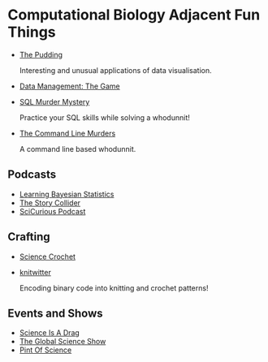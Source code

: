 # Computational Biology Adjacent Fun Things

* [The Pudding](https://pudding.cool/)

    Interesting and unusual applications of data visualisation.

* [Data Management: The Game](https://sites.google.com/view/data-management-the-game/home*)
* [SQL Murder Mystery](https://mystery.knightlab.com/)

    Practice your SQL skills while solving a whodunnit!
* [The Command Line Murders](https://github.com/veltman/clmystery)

    A command line based whodunnit.
 
## Podcasts

* [Learning Bayesian Statistics](https://www.learnbayesstats.com/)
* [The Story Collider](https://www.storycollider.org/)
* [SciCurious Podcast](https://www.scicurious.co.uk/)

## Crafting

* [Science Crochet](https://sciencecrochet.wordpress.com/)
* [knitwitter](https://knitwitter.com/guide.html)

    Encoding binary code into knitting and crochet patterns!
    
## Events and Shows

* [Science Is A Drag](https://twitter.com/DragScience)
* [The Global Science Show](https://twitter.com/GlobalSciShow)
* [Pint Of Science](https://pintofscience.co.uk/)
